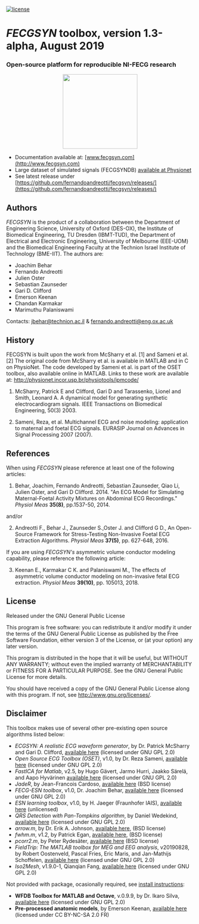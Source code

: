 [![license](https://img.shields.io/badge/License-GPL%20v3-blue.svg)](./LICENSE)

# _FECGSYN_ toolbox, version 1.3-alpha, August 2019

### Open-source platform for reproducible NI-FECG research

<p align="center"><img src="http://fernandoandreotti.github.io/fecgsyn/pages/images/French_fecgsyn.png" width="200"></p>

* Documentation available at: [www.fecgsyn.com](http://www.fecgsyn.com)
* Large dataset of simulated signals (FECGSYNDB) [available at Physionet](http://physionet.org/physiobank/database/fecgsyndb/)
* See latest release under [https://github.com/fernandoandreotti/fecgsyn/releases/](https://github.com/fernandoandreotti/fecgsyn/releases/)


## Authors

_FECGSYN_ is the product of a collaboration between the Department of Engineering Science, University of Oxford (DES-OX), the Institute of Biomedical Engineering, TU Dresden (IBMT-TUD), the Department of Electrical and Electronic Engineering, University of Melbourne (EEE-UOM) and the Biomedical Engineering Faculty at the Technion Israel Institute of Technology (BME-IIT). The authors are:
- Joachim Behar
- Fernando Andreotti
- Julien Oster
- Sebastian Zaunseder
- Gari D. Clifford
- Emerson Keenan
- Chandan Karmakar
- Marimuthu Palaniswami


Contacts: jbehar@technion.ac.il & fernando.andreotti@eng.ox.ac.uk


## History

FECGSYN is built upon the work from McSharry et al. [1] and Sameni et al. [2] 
The original code from McSharry et al. is available in MATLAB and in 
C on PhysioNet. The code developed by Sameni et al. 
is part of the OSET toolbox, also available online in MATLAB.
Links to these work are available at: 
http://physionet.incor.usp.br/physiotools/ipmcode/

1. McSharry, Patrick E and Clifford, Gari D and Tarassenko, Lionel and Smith, Leonard A.
A dynamical model for generating synthetic electrocardiogram signals. IEEE Transactions
on Biomedical Engineering,  50(3) 2003.

2. Sameni, Reza, et al. Multichannel ECG and noise modeling: application to
maternal and foetal ECG signals. EURASIP Journal on Advances in Signal Processing
2007 (2007).

## References


When using _FECGSYN_ please reference at least one of the following articles:

1. Behar, Joachim, Fernando Andreotti, Sebastian Zaunseder, Qiao Li, Julien Oster, and Gari D Clifford. 2014. "An ECG Model for Simulating Maternal-Foetal Activity Mixtures on Abdominal ECG Recordings." _Physiol Meas_ **35(8)**, pp.1537-50, 2014.

and/or

2. Andreotti F., Behar J., Zaunseder S.,Oster J. and Clifford G D., An Open-Source Framework for Stress-Testing Non-Invasive Foetal ECG Extraction Algorithms. _Physiol Meas_ **37(5)**, pp. 627-648, 2016.

If you are using _FECGSYN's_ asymmetric volume conductor modeling capability, please reference the following article:

3. Keenan E., Karmakar C K. and Palaniswami M., The effects of asymmetric volume conductor modeling on non-invasive fetal ECG extraction. _Physiol Meas_ **39(10)**, pp. 105013, 2018.

## License


Released under the GNU General Public License

This program is free software: you can redistribute it and/or modify
it under the terms of the GNU General Public License as published by
the Free Software Foundation, either version 3 of the License, or
(at your option) any later version.
 
This program is distributed in the hope that it will be useful,
but WITHOUT ANY WARRANTY; without even the implied warranty of
MERCHANTABILITY or FITNESS FOR A PARTICULAR PURPOSE.  See the
GNU General Public License for more details.

You should have received a copy of the GNU General Public License
along with this program.  If not, see <http://www.gnu.org/licenses/>.

## Disclaimer

This toolbox makes use of several other pre-existing open source algorithms listed below:

- _ECGSYN: A realistic ECG waveform generator_, by Dr. Patrick McSharry and Gari D. Clifford,  [available here](https://www.physionet.org/physiotools/ecgsyn/) (licensed under GNU GPL 2.0)
- _Open Source ECG Toolbox (OSET)_, v1.0, by Dr. Reza Sameni, [available here](http://oset.ir/) (licensed under GNU GPL 2.0)
- _FastICA for Matlab_, v2.5, by  Hugo Gävert, Jarmo Hurri, Jaakko Särelä, and Aapo Hyvärinen [available here](http://research.ics.aalto.fi/ica/fastica/) (licensed under GNU GPL 2.0)
- _JadeR_, by Jean-Francois Cardoso, [available here](http://perso.telecom-paristech.fr/~cardoso) (BSD license)
- _FECG-ESN toolbox_, v1.0, Dr. Joachim Behar, [available here](http://joachimbehar.comuv.com)  (licensed under GNU GPL 2.0)
- _ESN learning toolbox_, v1.0, by H. Jaeger (Fraunhofer IAIS), [available here](http://reservoir-computing.org/software) (unlicensed)
- _QRS Detection with Pan-Tompkins algorithm_, by Daniel Wedekind, [available here](https://github.com/danielwedekind/qrsdetector)  (licensed under GNU GPL 2.0)
- _arrow.m_, by Dr. Erik A. Johnson, [available here](https://uk.mathworks.com/matlabcentral/fileexchange/278-arrow), (BSD license)
- _fwhm.m_, v1.2, by Patrick Egan, [available here](http://uk.mathworks.com/matlabcentral/fileexchange/10590-fwhm), (BSD license)
- _pcorr2.m_, by Peter Rydesäter, [available here](https://uk.mathworks.com/matlabcentral/fileexchange/4012-prcorr2-10-times-faster-correlation-coef) (BSD license)
- _FieldTrip: The MATLAB toolbox for MEG and EEG analysis_, v20190828, by Robert Oostenveld, Pascal Fries, Eric Maris, and Jan-Mathijs Schoffelen, [available here](https://github.com/fieldtrip/fieldtrip) (licensed under GNU GPL 2.0)
- _Iso2Mesh_, v1.9.0-1, Qianqian Fang, [available here](https://github.com/fangq/iso2mesh) (licensed under GNU GPL 2.0)

Not provided with package, ocasionally required, see [install instructions](http://fernandoandreotti.github.io/fecgsyn/pages/install.html):
- **WFDB Toolbox for MATLAB and Octave**, v.0.9.9, by Dr. Ikaro Silva, [available here](https://www.physionet.org/physiotools/matlab/wfdb-app-matlab/) (licensed under GNU GPL 2.0)
- **Pre-processed anatomic models**, by Emerson Keenan, [available here](https://github.com/emersonkeenan/fecgsyn-anatomic-models) (licensed under CC BY-NC-SA 2.0 FR)
